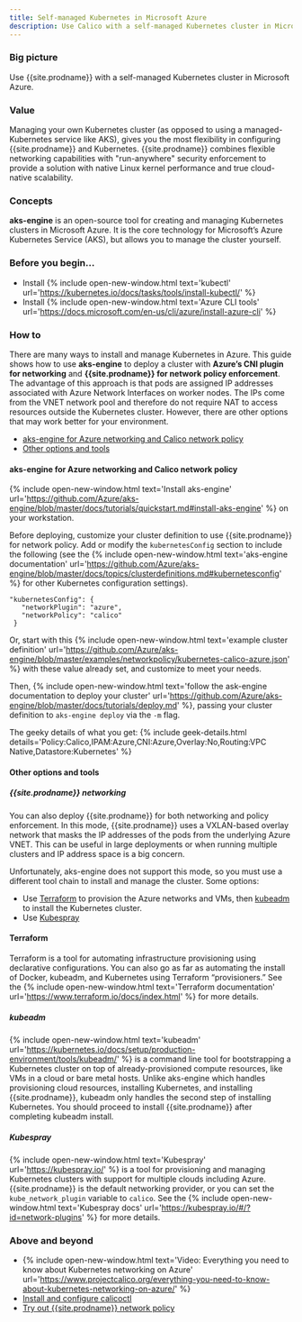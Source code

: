 ```yaml
---
title: Self-managed Kubernetes in Microsoft Azure
description: Use Calico with a self-managed Kubernetes cluster in Microsoft Azure.
---
```


### Big picture

Use {{site.prodname}} with a self-managed Kubernetes cluster in Microsoft Azure. 

### Value

Managing your own Kubernetes cluster (as opposed to using a managed-Kubernetes service like AKS), gives you the most flexibility in configuring {{site.prodname}} and Kubernetes. {{site.prodname}} combines flexible networking capabilities with "run-anywhere" security enforcement to provide a solution with native Linux kernel performance and true cloud-native scalability.

### Concepts

**aks-engine** is an open-source tool for creating and managing Kubernetes clusters in Microsoft Azure. It is the core technology for Microsoft’s Azure Kubernetes Service (AKS), but allows you to manage the cluster yourself.

### Before you begin...

- Install {% include open-new-window.html text='kubectl' url='https://kubernetes.io/docs/tasks/tools/install-kubectl/' %}
- Install {% include open-new-window.html text='Azure CLI tools' url='https://docs.microsoft.com/en-us/cli/azure/install-azure-cli' %}

### How to

There are many ways to install and manage Kubernetes in Azure. This guide shows how to use **aks-engine** to deploy a cluster with **Azure’s CNI plugin for networking** and **{{site.prodname}} for network policy enforcement**. The advantage of this approach is that pods are assigned IP addresses associated with Azure Network Interfaces on worker nodes. The IPs come from the VNET network pool and therefore do not require NAT to access resources outside the Kubernetes cluster. However, there are other options that may work better for your environment.

- [aks-engine for Azure networking and Calico network policy](#aks-engine-for-azure-networking-and-calico-network-policy)
- [Other options and tools](#other-options-and-tools)

#### aks-engine for Azure networking and Calico network policy

{% include open-new-window.html text='Install aks-engine' url='https://github.com/Azure/aks-engine/blob/master/docs/tutorials/quickstart.md#install-aks-engine' %} on your workstation.

Before deploying, customize your cluster definition to use {{site.prodname}} for network policy.  Add or modify the `kubernetesConfig` section to include the following (see the {% include open-new-window.html text='aks-engine documentation' url='https://github.com/Azure/aks-engine/blob/master/docs/topics/clusterdefinitions.md#kubernetesconfig' %} for other Kubernetes configuration settings).

```
"kubernetesConfig": {
   "networkPlugin": "azure",
   "networkPolicy": "calico"
 }
```
 
Or, start with this {% include open-new-window.html text='example cluster definition' url='https://github.com/Azure/aks-engine/blob/master/examples/networkpolicy/kubernetes-calico-azure.json' %} with these value already set, and customize to meet your needs. 

Then, {% include open-new-window.html text='follow the ask-engine documentation to deploy your cluster' url='https://github.com/Azure/aks-engine/blob/master/docs/tutorials/deploy.md' %}, passing your cluster definition to `aks-engine deploy` via the `-m` flag. 

The geeky details of what you get:
{% include geek-details.html details='Policy:Calico,IPAM:Azure,CNI:Azure,Overlay:No,Routing:VPC Native,Datastore:Kubernetes' %}  

#### Other options and tools

##### {{site.prodname}} networking 

You can also deploy {{site.prodname}} for both networking and policy enforcement. In this mode, {{site.prodname}} uses a VXLAN-based overlay network that masks the IP addresses of the pods from the underlying Azure VNET. This can be useful in large deployments or when running multiple clusters and IP address space is a big concern.

Unfortunately, aks-engine does not support this mode, so you must use a different tool chain to install and manage the cluster. Some options:

- Use [Terraform](#terraform) to provision the Azure networks and VMs, then [kubeadm](#kubeadm) to install the Kubernetes cluster.
- Use [Kubespray](#kubespray)

#### Terraform

Terraform is a tool for automating infrastructure provisioning using declarative configurations.  You can also go as far as automating the install of Docker, kubeadm, and Kubernetes using Terraform “provisioners.” See the {% include open-new-window.html text='Terraform documentation' url='https://www.terraform.io/docs/index.html' %} for more details.

##### kubeadm

{% include open-new-window.html text='kubeadm' url='https://kubernetes.io/docs/setup/production-environment/tools/kubeadm/' %} is a command line tool for bootstrapping a Kubernetes cluster on top of already-provisioned compute resources, like VMs in a cloud or bare metal hosts. Unlike aks-engine which handles provisioning cloud resources, installing Kubernetes, and installing {{site.prodname}}, kubeadm only handles the second step of installing Kubernetes. You should proceed to install {{site.prodname}} after completing kubeadm install. 

##### Kubespray

{% include open-new-window.html text='Kubespray' url='https://kubespray.io/' %} is a tool for provisioning and managing Kubernetes clusters with support for multiple clouds including Azure.  {{site.prodname}} is the default networking provider, or you can set the `kube_network_plugin` variable to `calico`. See the {% include open-new-window.html text='Kubespray docs' url='https://kubespray.io/#/?id=network-plugins' %} for more details.

### Above and beyond

- {% include open-new-window.html text='Video: Everything you need to know about Kubernetes networking on Azure' url='https://www.projectcalico.org/everything-you-need-to-know-about-kubernetes-networking-on-azure/' %}
- [Install and configure calicoctl]({{site.baseurl}}/getting-started/clis/calicoctl/install)
- [Try out {{site.prodname}} network policy]({{site.baseurl}}/security/calico-network-policy)
